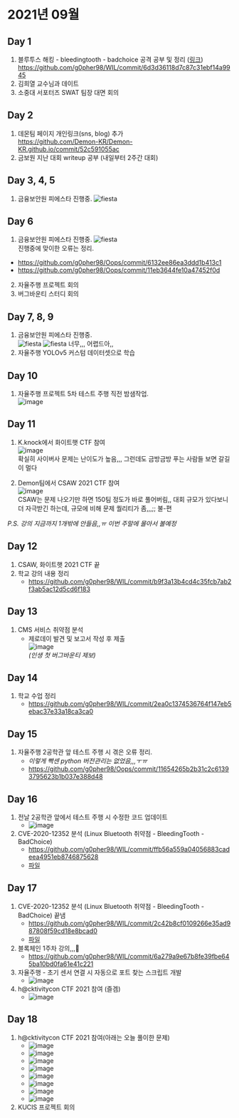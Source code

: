 # 2021년 09월

## Day 1
1. 블루투스 해킹 - bleedingtooth - badchoice 공격 공부 및 정리 ([링크](https://github.com/g0pher98/WIL/blob/main/security/wireless/bleedingtooth-badchoice.md))
  https://github.com/g0pher98/WIL/commit/6d3d36118d7c87c31ebf14a9945
2. 김희열 교수님과 데이트
3. 소중대 서포터즈 SWAT 팀장 대면 회의


## Day 2
1. 데몬팀 페이지 개인링크(sns, blog) 추가  
  https://github.com/Demon-KR/Demon-KR.github.io/commit/52c591055ac
2. 금보원 지난 대회 writeup 공부 (내일부터 2주간 대회)

## Day 3, 4, 5
1. 금융보안원 피에스타 진행중.
![fiesta](./resource/fiesta-1.PNG)

## Day 6
1. 금융보안원 피에스타 진행중.
  ![fiesta](./resource/fiesta-2.PNG)  
  진행중에 맞이한 오류는 정리.
  - https://github.com/g0pher98/Oops/commit/6132ee86ea3ddd1b413c1
  - https://github.com/g0pher98/Oops/commit/11eb3644fe10a47452f0d
2. 자율주행 프로젝트 회의
3. 버그바운티 스터디 회의

## Day 7, 8, 9
1. 금융보안원 피에스타 진행중.  
![fiesta](./resource/fiesta-2.PNG)
![fiesta](./resource/fiesta-3.PNG)
너무,,, 어렵드아,, 
2. 자율주행 YOLOv5 커스텀 데이터셋으로 학습

## Day 10
1. 자율주행 프로젝트 5차 테스트 주행 직전 밤샘작업.  
![image](https://user-images.githubusercontent.com/44149738/132976742-0b71517e-0706-453c-a9d7-ff994da570be.png)

## Day 11
1. K.knock에서 화이트햇 CTF 참여  
  ![image](https://user-images.githubusercontent.com/44149738/132976768-283def2e-a9ff-4045-b1ac-82e29a2d9d8f.png)  
  확실히 사이버사 문제는 난이도가 높음,,, 그런데도 금방금방 푸는 사람들 보면 갈길이 멀다  

2. Demon팀에서 CSAW 2021 CTF 참여  
  ![image](https://user-images.githubusercontent.com/44149738/132976826-f816cecd-06d9-4d44-b3d2-292924465ed7.png)  
  CSAW는 문제 나오기만 하면 150팀 정도가 바로 풀어버림,, 대회 규모가 있다보니 더 자극받긴 하는데, 규모에 비해 문제 퀄리티가 좀,,,;; 불-편


*P.S. 강의 지금까지 1개밖에 안들음,,ㅠ 이번 주말에 몰아서 볼예정*


## Day 12
1. CSAW, 화이트햇 2021 CTF 끝
2. 학교 강의 내용 정리
    - https://github.com/g0pher98/WIL/commit/b9f3a13b4cd4c35fcb7ab2f3ab5ac12d5cd6f183


## Day 13
1. CMS 서비스 취약점 분석
    - 제로데이 발견 및 보고서 작성 후 제출  
    ![image](https://user-images.githubusercontent.com/44149738/133140166-df1ab677-be17-44de-a403-97023d7b1e37.png)  
  *(인생 첫 버그바운티 제보)*

## Day 14
1. 학교 수업 정리
    - https://github.com/g0pher98/WIL/commit/2ea0c1374536764f147eb5ebac37e33a18ca3ca0

## Day 15
1. 자율주행 2공학관 앞 테스트 주행 시 겪은 오류 정리.
    - *이렇게 빡센 python 버전관리는 없었음,,,ㅜㅠ* 
    - https://github.com/g0pher98/Oops/commit/11654265b2b31c2c61393795623b1b037e388d48

## Day 16
1. 전날 2공학관 앞에서 테스트 주행 시 수정한 코드 업데이트
    - ![image](https://user-images.githubusercontent.com/44149738/133635861-dbed92cc-2384-4b64-bbc4-4beb04844c39.png)
2. CVE-2020-12352 분석 (Linux Bluetooth 취약점 - BleedingTooth - BadChoice)
    - https://github.com/g0pher98/WIL/commit/ffb56a559a04056883cadeea4951eb8746875628
    - [파일](https://github.com/g0pher98/WIL/blob/ffb56a559a04056883cadeea4951eb8746875628/security/wireless/bleedingtooth-badchoice.md)

## Day 17
1. CVE-2020-12352 분석 (Linux Bluetooth 취약점 - BleedingTooth - BadChoice) 끝냄
    - https://github.com/g0pher98/WIL/commit/2c42b8cf0109266e35ad987808f59cd18e8bcad0
    - [파일](https://github.com/g0pher98/WIL/blob/main/security/wireless/bleedingtooth-badchoice.md)
2. 블록체인 1주차 강의,,,🥱
    - https://github.com/g0pher98/WIL/commit/6a279a9e67b8fe39fbe645ba10bd0fa61e41c221
3. 자율주행 - 초기 센서 연결 시 자동으로 포트 찾는 스크립트 개발
    - ![image](https://user-images.githubusercontent.com/44149738/133872443-ec445cc7-5c6a-4f76-9b5c-85e52d0d7ef5.png)
4. h@cktivitycon CTF 2021 참여 (즐겜)
    - ![image](https://user-images.githubusercontent.com/44149738/133872511-7d51ef45-e55b-4ae8-83d6-d58e39fa534e.png)

## Day 18
1. h@cktivitycon CTF 2021 참여(아래는 오늘 풀이한 문제)
    - ![image](https://user-images.githubusercontent.com/44149738/133897141-6fbc328d-6d6c-4dda-abb7-be34161d75ba.png)
    - ![image](https://user-images.githubusercontent.com/44149738/133897146-800b0291-79a7-4a2b-87f2-69873fe57748.png)
    - ![image](https://user-images.githubusercontent.com/44149738/133897155-f321c382-c7af-47f5-9070-51fa3074de29.png)
    - ![image](https://user-images.githubusercontent.com/44149738/133897160-91dacc9b-f832-469b-8500-349d536b5c7b.png)
    - ![image](https://user-images.githubusercontent.com/44149738/133897168-f0ba62ff-9c17-483f-8e0b-e28b00cc42cf.png)
    - ![image](https://user-images.githubusercontent.com/44149738/133897181-8e3eed29-367a-4be6-9207-24f012850de6.png)
    - ![image](https://user-images.githubusercontent.com/44149738/133897189-feaff9fb-a7e4-4d45-9152-d9b7dd4bdc6e.png)
    - ![image](https://user-images.githubusercontent.com/44149738/133897201-ad7ab2c2-5b90-4704-8788-4a8abddce006.png)
2. KUCIS 프로젝트 회의